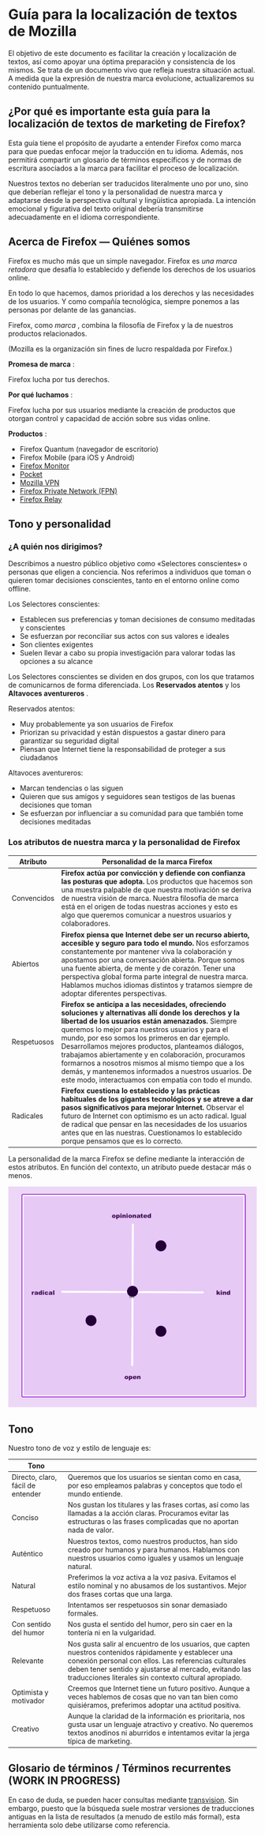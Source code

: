 Guía para la localización de textos de Mozilla
==============================================

El objetivo de este documento es facilitar la creación y localización de textos, así como apoyar una óptima preparación y consistencia de los mismos. Se trata de un documento vivo que refleja nuestra situación actual. A medida que la expresión de nuestra marca evolucione, actualizaremos su contenido puntualmente.

¿Por qué es importante esta guía para la localización de textos de marketing de Firefox?
----------------------------------------------------------------------------------------

Esta guía tiene el propósito de ayudarte a entender Firefox como marca para que puedas enfocar mejor la traducción en tu idioma. Además, nos permitirá compartir un glosario de términos específicos y de normas de escritura asociados a la marca para facilitar el proceso de localización.

Nuestros textos no deberían ser traducidos literalmente uno por uno, sino que deberían reflejar el tono y la personalidad de nuestra marca y adaptarse desde la perspectiva cultural y lingüística apropiada. La intención emocional y figurativa del texto original debería transmitirse adecuadamente en el idioma correspondiente.

Acerca de Firefox — Quiénes somos
---------------------------------

Firefox es mucho más que un simple navegador. Firefox es *una marca retadora* que desafía lo establecido y defiende los derechos de los usuarios online.

En todo lo que hacemos, damos prioridad a los derechos y las necesidades de los usuarios. Y como compañía tecnológica, siempre ponemos a las personas por delante de las ganancias.

Firefox, como *marca* , combina la filosofía de Firefox y la de nuestros productos relacionados.

\(Mozilla es la organización sin fines de lucro respaldada por Firefox.\)

**Promesa de marca** :

Firefox lucha por tus derechos.

**Por qué luchamos** :

Firefox lucha por sus usuarios mediante la creación de productos que otorgan control y capacidad de acción sobre sus vidas online.

**Productos** :

* Firefox Quantum \(navegador de escritorio\)
* Firefox Mobile \(para iOS y Android\)
* [Firefox Monitor](https://monitor.firefox.com/)
* [Pocket](https://play.google.com/store/apps/)
* [Mozilla VPN](https://vpn.mozilla.org/)
* [Firefox Private Network \(FPN\)](https://fpn.firefox.com/)
* [Firefox Relay](https://relay.firefox.com/)

Tono y personalidad
-------------------

### ¿A quién nos dirigimos?

Describimos a nuestro público objetivo como «Selectores conscientes» o personas que eligen a conciencia. Nos referimos a individuos que toman o quieren tomar decisiones conscientes, tanto en el entorno online como offline.

Los Selectores conscientes:

* Establecen sus preferencias y toman decisiones de consumo meditadas y conscientes
* Se esfuerzan por reconciliar sus actos con sus valores e ideales
* Son clientes exigentes
* Suelen llevar a cabo su propia investigación para valorar todas las opciones a su alcance

Los Selectores conscientes se dividen en dos grupos, con los que tratamos de comunicarnos de forma diferenciada. Los **Reservados atentos** y los **Altavoces aventureros** .

Reservados atentos:

* Muy probablemente ya son usuarios de Firefox
* Priorizan su privacidad y están dispuestos a gastar dinero para garantizar su seguridad digital
* Piensan que Internet tiene la responsabilidad de proteger a sus ciudadanos

Altavoces aventureros:

* Marcan tendencias o las siguen
* Quieren que sus amigos y seguidores sean testigos de las buenas decisiones que toman
* Se esfuerzan por influenciar a su comunidad para que también tome decisiones meditadas

### Los atributos de nuestra marca y la personalidad de Firefox

| **Atributo** |                                                                                                                                                                                                                                                         **Personalidad de la marca Firefox**                                                                                                                                                                                                                                                          |
|--------------|-------------------------------------------------------------------------------------------------------------------------------------------------------------------------------------------------------------------------------------------------------------------------------------------------------------------------------------------------------------------------------------------------------------------------------------------------------------------------------------------------------------------------------------------------------|
| Convencidos  | **Firefox actúa por convicción y defiende con confianza las posturas que adopta.** Los productos que hacemos son una muestra palpable de que nuestra motivación se deriva de nuestra visión de marca. Nuestra filosofía de marca está en el origen de todas nuestras acciones y esto es algo que queremos comunicar a nuestros usuarios y colaboradores.                                                                                                                                                                                              |
| Abiertos     | **Firefox piensa que Internet debe ser un recurso abierto, accesible y seguro para todo el mundo.** Nos esforzamos constantemente por mantener viva la colaboración y apostamos por una conversación abierta. Porque somos una fuente abierta, de mente y de corazón. Tener una perspectiva global forma parte integral de nuestra marca. Hablamos muchos idiomas distintos y tratamos siempre de adoptar diferentes perspectivas.                                                                                                                    |
| Respetuosos  | **Firefox se anticipa a las necesidades, ofreciendo soluciones y alternativas allí donde los derechos y la libertad de los usuarios están amenazados.** Siempre queremos lo mejor para nuestros usuarios y para el mundo, por eso somos los primeros en dar ejemplo. Desarrollamos mejores productos, planteamos diálogos, trabajamos abiertamente y en colaboración, procuramos formarnos a nosotros mismos al mismo tiempo que a los demás, y mantenemos informados a nuestros usuarios. De este modo, interactuamos con empatía con todo el mundo. |
| Radicales    | **Firefox cuestiona lo establecido y las prácticas habituales de los gigantes tecnológicos y se atreve a dar pasos significativos para mejorar Internet.** Observar el futuro de Internet con optimismo es un acto radical. Igual de radical que pensar en las necesidades de los usuarios antes que en las nuestras. Cuestionamos lo establecido porque pensamos que es lo correcto.                                                                                                                                                                 |

La personalidad de la marca Firefox se define mediante la interacción de estos atributos. En función del contexto, un atributo puede destacar más o menos.

![Matriz de personalidad de Firefox](../images/firefox_marketing/firefox_personality_en.png)

Tono
----

Nuestro tono de voz y estilo de lenguaje es:

|               Tono                |                                                                                                                                                                                                                                                                                    |
|-----------------------------------|------------------------------------------------------------------------------------------------------------------------------------------------------------------------------------------------------------------------------------------------------------------------------------|
| Directo, claro, fácil de entender | Queremos que los usuarios se sientan como en casa, por eso empleamos palabras y conceptos que todo el mundo entiende.                                                                                                                                                              |
| Conciso                           | Nos gustan los titulares y las frases cortas, así como las llamadas a la acción claras.  Procuramos evitar las estructuras o las frases complicadas que no aportan nada de valor.                                                                                                  |
| Auténtico                         | Nuestros textos, como nuestros productos, han sido creado por humanos y para humanos. Hablamos con nuestros usuarios como iguales y usamos un lenguaje natural.                                                                                                                    |
| Natural                           | Preferimos la voz activa a la voz pasiva. Evitamos el estilo nominal y no abusamos de los sustantivos. Mejor dos frases cortas que una larga.                                                                                                                                      |
| Respetuoso                        | Intentamos ser respetuosos sin sonar demasiado formales.                                                                                                                                                                                                                           |
| Con sentido del humor             | Nos gusta el sentido del humor, pero sin caer en la tontería ni en la vulgaridad.                                                                                                                                                                                                  |
| Relevante                         | Nos gusta salir al encuentro de los usuarios, que capten nuestros contenidos rápidamente y establecer una conexión personal con ellos. Las referencias culturales deben tener sentido y ajustarse al mercado, evitando las traducciones literales sin contexto cultural apropiado. |
| Optimista y motivador             | Creemos que Internet tiene un futuro positivo. Aunque a veces hablemos de cosas que no van tan bien como quisiéramos, preferimos adoptar una actitud positiva.                                                                                                                     |
| Creativo                          | Aunque la claridad de la información es prioritaria, nos gusta usar un lenguaje atractivo y creativo. No queremos textos anodinos ni aburridos e intentamos evitar la jerga típica de marketing.                                                                                   |

Glosario de términos / Términos recurrentes \(WORK IN PROGRESS\)
------------------------------------------------------------------

En caso de duda, se pueden hacer consultas mediante [transvision](https://transvision.mozfr.org/). Sin embargo, puesto que la búsqueda suele mostrar versiones de traducciones antiguas en la lista de resultados \(a menudo de estilo más formal\), esta herramienta solo debe utilizarse como referencia.

